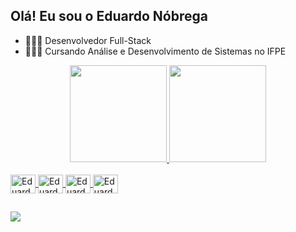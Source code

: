 ## Olá! Eu sou o Eduardo Nóbrega

- 👩🏻‍💻 Desenvolvedor Full-Stack
- 👩🏻‍🎓 Cursando Análise e Desenvolvimento de Sistemas no IFPE

<div align="center">
  <a href="https://www.linkedin.com/in/eduardo-nunes-nobrega/">
  <img height="155em" src="https://github-readme-stats.vercel.app/api?username=eduardonobrega&show_icons=true&theme=dracula&include_all_commits=true&count_private=true"/>
  <img height="155em" src="https://github-readme-stats.vercel.app/api/top-langs/?username=eduardonobrega&layout=compact&langs_count=7&theme=dracula"/>
</div>
<div style="display: inline_block"><br>
  <img align="center" alt="Eduardo-Js" height="30" width="40" src="https://skillicons.dev/icons?i=js">
  <img align="center" alt="Eduardo-Node" height="30" width="40" src="https://skillicons.dev/icons?i=nodejs">
  <img align="center" alt="Eduardo-HTML" height="30" width="40" src="https://skillicons.dev/icons?i=html">
  <img align="center" alt="Eduardo-CSS" height="30" width="40" src="https://skillicons.dev/icons?i=css">
</div>

  ##
  
<div> 
  <a href="https://www.linkedin.com/in/eduardo-nunes-nobrega" target="_blank"><img src="https://img.shields.io/badge/-LinkedIn-%230077B5?style=for-the-badge&logo=linkedin&logoColor=white" target="_blank"></a> 
</div>
